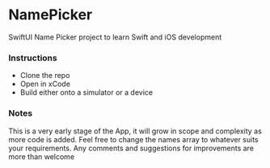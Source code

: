 # NamePicker
SwiftUI Name Picker project to learn Swift and iOS development

### Instructions
- Clone the repo
- Open in xCode
- Build either onto a simulator or a device

### Notes
This is a very early stage of the App, it will grow in scope and complexity as more code is added. Feel free to change the names array to whatever suits your requirements. Any comments and suggestions for improvements are more than welcome
